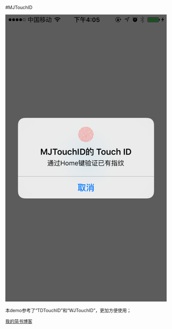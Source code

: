 
#MJTouchID

![images](https://github.com/JingJing-Lin/MJTouchID/blob/master/MJTouchID.png)

本demo参考了“TDTouchID”和“WJTouchID”，更加方便使用；

[我的简书博客](http://www.jianshu.com/u/2a2051ad6a5d)
